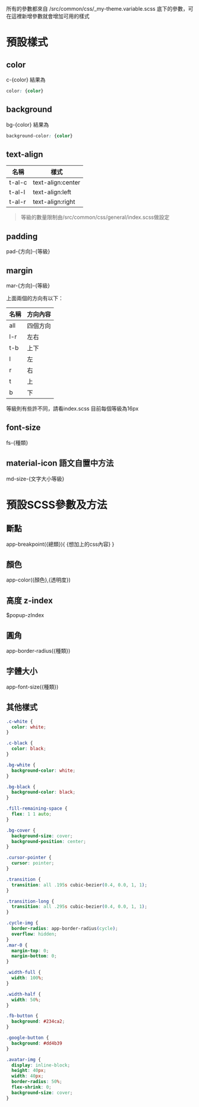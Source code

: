 所有的參數都來自 /src/common/css/_my-theme.variable.scss 底下的參數，可在這裡新增參數就會增加可用的樣式
# 預設樣式
## color
c-{color}
結果為
```css
color: {color}
```
## background
bg-{color}
結果為
```css
background-color: {color}
```
## text-align
|名稱|樣式|
|--|--|
|t-al-c|text-align:center|
|t-al-l|text-align:left|
|t-al-r|text-align:right|

> 等級的數量限制由/src/common/css/general/index.scss做設定

## padding
pad-{方向}-{等級}

## margin
mar-{方向}-{等級}

上面兩個的方向有以下：

| 名稱 | 方向內容 |
|--|--|
|all|四個方向
|l-r|左右|
|t-b|上下|
|l|左|
|r|右|
|t|上|
|b|下|

等級則有些許不同，請看index.scss
目前每個等級為16px

## font-size
fs-{種類}

## material-icon 語文自置中方法
md-size-{文字大小等級}


# 預設SCSS參數及方法

## 斷點
app-breakpoint({總類}){
  {想加上的css內容}
}

## 顏色
app-color({顏色},{透明度})

## 高度 z-index
$popup-zIndex

## 圓角
app-border-radius({種類})

## 字體大小
app-font-size({種類})

## 其他樣式
```css
.c-white {
  color: white;
}

.c-black {
  color: black;
}

.bg-white {
  background-color: white;
}

.bg-black {
  background-color: black;
}

.fill-remaining-space {
  flex: 1 1 auto;
}

.bg-cover {
  background-size: cover;
  background-position: center;
}

.cursor-pointer {
  cursor: pointer;
}

.transition {
  transition: all .195s cubic-bezier(0.4, 0.0, 1, 1);
}

.transition-long {
  transition: all .295s cubic-bezier(0.4, 0.0, 1, 1);
}

.cycle-img {
  border-radius: app-border-radius(cycle);
  overflow: hidden;
}
.mar-0 {
  margin-top: 0;
  margin-bottom: 0;
}

.width-full {
  width: 100%;
}

.width-half {
  width: 50%;
}

.fb-button {
  background: #234ca2;
}

.google-button {
  background: #dd4b39
}

.avatar-img {
  display: inline-block;
  height: 40px;
  width: 40px;
  border-radius: 50%;
  flex-shrink: 0;
  background-size: cover;
}
```
